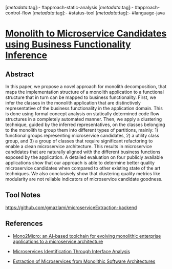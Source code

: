 <!-- deno-fmt-ignore-start -->

[_metadata_:tag]:- #approach-static-analysis
[_metadata_:tag]:- #approach-control-flow
[_metadata_:tag]:- #status-tool
[_metadata_:tag]:- #language-java

<!-- deno-fmt-ignore-end -->

# [Monolith to Microservice Candidates using Business Functionality Inference](https://doi.org/10.1109/ICWS53863.2021.00104)

## Abstract

In this paper, we propose a novel approach for monolith decomposition, that maps
the implementation structure of a monolith application to a functional structure
that in turn can be mapped to business functionality. First, we infer the
classes in the monolith application that are distinctively representative of the
business functionality in the application domain. This is done using formal
concept analysis on statically determined code flow structures in a completely
automated manner. Then, we apply a clustering technique, guided by the inferred
representatives, on the classes belonging to the monolith to group them into
different types of partitions, mainly: 1) functional groups representing
microservice candidates, 2) a utility class group, and 3) a group of classes
that require significant refactoring to enable a clean microservice
architecture. This results in microservice candidates that are naturally aligned
with the different business functions exposed by the application. A detailed
evaluation on four publicly available applications show that our approach is
able to determine better quality microservice candidates when compared to other
existing state of the art techniques. We also conclusively show that clustering
quality metrics like modularity are not reliable indicators of microservice
candidate goodness.

## Tool Notes

https://github.com/gmazlami/microserviceExtraction-backend

## References

- [Mono2Micro: an AI-based toolchain for evolving monolithic enterprise applications to a microservice architecture](./mono2micro-an-ai-based-toolchain-for-evolving-monolithic-enterprise-applications-to-a-microservice-architecture.md)

- [Microservices Identification Through Interface Analysis](./microservices-identification-through-interface-analysis.md)

- [Extraction of Microservices from Monolithic Software Architectures](./extraction-of-microservices-from-monolithic-software-architectures.md)
